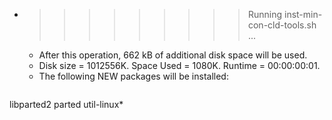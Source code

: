 * >>>>>>>>> Running inst-min-con-cld-tools.sh ...
  * After this operation, 662 kB of additional disk space will be used.
  * Disk size = 1012556K. Space Used = 1080K. Runtime = 00:00:00:01.
  * The following NEW packages will be installed:
  ```bash
libparted2 parted util-linux*
  ```

